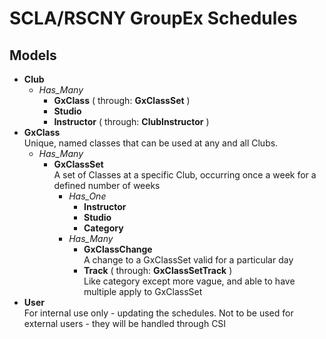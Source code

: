 # SCLA/RSCNY GroupEx Schedules

## Models
- **Club**
    - *Has_Many*
        - **GxClass** ( through: **GxClassSet** )
        - **Studio**
        - **Instructor** ( through: **ClubInstructor** )
- **GxClass**  
    Unique, named classes that can be used at any and all Clubs.  
    - *Has_Many*
        - **GxClassSet**  
            A set of Classes at a specific Club, occurring once a week for a defined number of weeks  
            - *Has_One*
                - **Instructor**
                - **Studio**
                - **Category**
            - *Has_Many*
                - **GxClassChange**  
                  A change to a GxClassSet valid for a particular day
                - **Track** ( through: **GxClassSetTrack** )  
                  Like category except more vague, and able to have multiple apply to GxClassSet
- **User**  
  For internal use only - updating the schedules. Not to be used for external users - they will be handled through CSI


